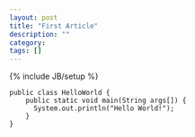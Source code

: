 ```yaml
---
layout: post
title: "First Article"
description: ""
category: 
tags: []
---
```

{% include JB/setup %}

```
public class HelloWorld {
    public static void main(String args[]) {
      System.out.println("Hello World!");
    }
}
```
